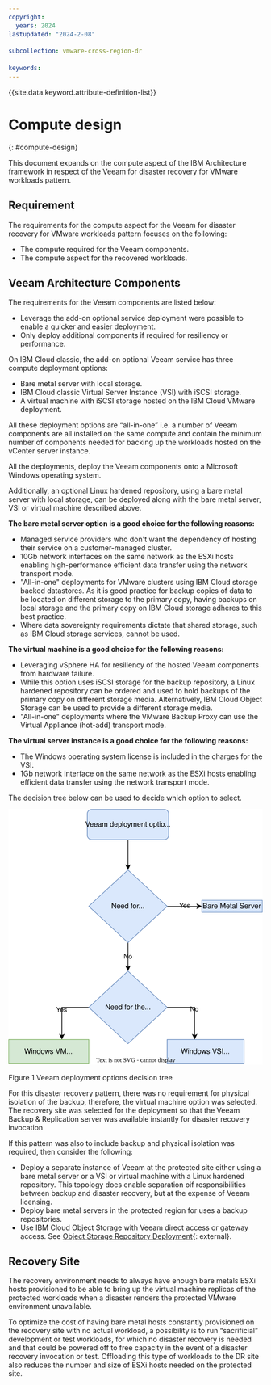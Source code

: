 ```yaml
---
copyright:
  years: 2024
lastupdated: "2024-2-08"

subcollection: vmware-cross-region-dr

keywords:
---
```


{{site.data.keyword.attribute-definition-list}}

# Compute design

{: \#compute-design}

This document expands on the compute aspect of the IBM Architecture framework in respect of the Veeam for disaster recovery for VMware workloads pattern.

## Requirement

The requirements for the compute aspect for the Veeam for disaster recovery for VMware workloads pattern focuses on the following:

-   The compute required for the Veeam components.
-   The compute aspect for the recovered workloads.

## Veeam Architecture Components

The requirements for the Veeam components are listed below:

-   Leverage the add-on optional service deployment were possible to enable a quicker and easier deployment.
-   Only deploy additional components if required for resiliency or performance.

On IBM Cloud classic, the add-on optional Veeam service has three compute deployment options:

-   Bare metal server with local storage.
-   IBM Cloud classic Virtual Server Instance (VSI) with iSCSI storage.
-   A virtual machine with iSCSI storage hosted on the IBM Cloud VMware deployment.

All these deployment options are “all-in-one” i.e. a number of Veeam components are all installed on the same compute and contain the minimum number of components needed for backing up the workloads hosted on the vCenter server instance.

All the deployments, deploy the Veeam components onto a Microsoft Windows operating system.

Additionally, an optional Linux hardened repository, using a bare metal server with local storage, can be deployed along with the bare metal server, VSI or virtual machine described above.

**The bare metal server option is a good choice for the following reasons:**

-   Managed service providers who don't want the dependency of hosting their service on a customer-managed cluster.
-   10Gb network interfaces on the same network as the ESXi hosts enabling high-performance efficient data transfer using the network transport mode.
-   "All-in-one" deployments for VMware clusters using IBM Cloud storage backed datastores. As it is good practice for backup copies of data to be located on different storage to the primary copy, having backups on local storage and the primary copy on IBM Cloud storage adheres to this best practice.
-   Where data sovereignty requirements dictate that shared storage, such as IBM Cloud storage services, cannot be used.

**The virtual machine is a good choice for the following reasons:**

-   Leveraging vSphere HA for resiliency of the hosted Veeam components from hardware failure.
-   While this option uses iSCSI storage for the backup repository, a Linux hardened repository can be ordered and used to hold backups of the primary copy on different storage media. Alternatively, IBM Cloud Object Storage can be used to provide a different storage media.
-   "All-in-one" deployments where the VMware Backup Proxy can use the Virtual Appliance (hot-add) transport mode.

**The virtual server instance is a good choice for the following reasons:**

-   The Windows operating system license is included in the charges for the VSI.
-   1Gb network interface on the same network as the ESXi hosts enabling efficient data transfer using the network transport mode.

The decision tree below can be used to decide which option to select.

![A diagram of a server Description automatically generated](image/decision_tree-veeam_deployment.drawio.svg)

Figure 1 Veeam deployment options decision tree

For this disaster recovery pattern, there was no requirement for physical isolation of the backup, therefore, the virtual machine option was selected. The recovery site was selected for the deployment so that the Veeam Backup & Replication server was available instantly for disaster recovery invocation

If this pattern was also to include backup and physical isolation was required, then consider the following:

-   Deploy a separate instance of Veeam at the protected site either using a bare metal server or a VSI or virtual machine with a Linux hardened repository. This topology does enable separation oif responsibilities between backup and disaster recovery, but at the expense of Veeam licensing.
-   Deploy bare metal servers in the protected region for uses a backup repositories.
-   Use IBM Cloud Object Storage with Veeam direct access or gateway access. See [Object Storage Repository Deployment](https://helpcenter.veeam.com/docs/backup/vsphere/object_storage_repository.html?ver=120#object-storage-repository-deployment){: external}.

## Recovery Site

The recovery environment needs to always have enough bare metals ESXi hosts provisioned to be able to bring up the virtual machine replicas of the protected workloads when a disaster renders the protected VMware environment unavailable.

To optimize the cost of having bare metal hosts constantly provisioned on the recovery site with no actual workload, a possibility is to run “sacrificial” development or test workloads, for which no disaster recovery is needed and that could be powered off to free capacity in the event of a disaster recovery invocation or test. Offloading this type of workloads to the DR site also reduces the number and size of ESXi hosts needed on the protected site.
